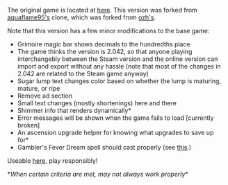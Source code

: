 The original game is located at [here](https://orteil.dashnet.org/cookieclicker/).
This version was forked from [aquaflame95's](https://github.com/AquaFlame95/aquaflame95.github.io) clone, which was forked from [ozh's](https://github.com/ozh/cookieclicker).

Note that this version has a few minor modifications to the base game:
- Grimoire magic bar shows decimals to the hundredths place
- The game thinks the version is 2.042, so that anyone playing interchangebly between the Steam version and the online version can import and export without any hassle (note that most of the changes in 2.042 are related to the Steam game anyway)
- Sugar lump text changes color based on whether the lump is maturing, mature, or ripe
- Remove ad section
- Small text changes (mostly shortenings) here and there
- Shimmer info that renders dynamically*
- Error messages will be shown when the game fails to load [currently broken]
- An ascension upgrade helper for knowing what upgrades to save up for*
- Gambler's Fever Dream spell should cast properly (see [this](https://cookieclicker.fandom.com/wiki/Grimoire#cite_note-1).)


Useable [here](https://mrbuilder1961.github.io), play responsibly!

\**When certain criteria are met, may not always work properly*\*
